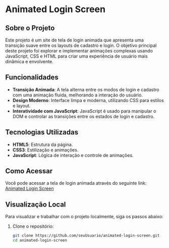 # Animated Login Screen

## Sobre o Projeto

Este projeto é um site de tela de login animada que apresenta uma transição suave entre os layouts de cadastro e login. O objetivo principal deste projeto foi explorar e implementar animações complexas usando JavaScript, CSS e HTML para criar uma experiência de usuário mais dinâmica e envolvente.

## Funcionalidades

- **Transição Animada**: A tela alterna entre os modos de login e cadastro com uma animação fluida, melhorando a interação do usuário.
- **Design Moderno**: Interface limpa e moderna, utilizando CSS para estilos e layout.
- **Interatividade com JavaScript**: JavaScript é usado para manipular o DOM e controlar as transições entre os estados de login e cadastro.

## Tecnologias Utilizadas

- **HTML5**: Estrutura da página.
- **CSS3**: Estilização e animações.
- **JavaScript**: Lógica de interação e controle de animações.

## Como Acessar

Você pode acessar a tela de login animada através do seguinte link: [Animated Login Screen](https://login-animado-teal.vercel.app)

## Visualização Local

Para visualizar e trabalhar com o projeto localmente, siga os passos abaixo:

1. Clone o repositório:

   ```bash
   git clone https://github.com/seuUsuario/animated-login-screen.git
   cd animated-login-screen
